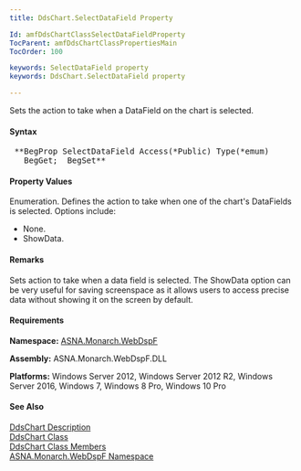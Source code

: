 ```yaml
---
title: DdsChart.SelectDataField Property

Id: amfDdsChartClassSelectDataFieldProperty
TocParent: amfDdsChartClassPropertiesMain
TocOrder: 100

keywords: SelectDataField property
keywords: DdsChart.SelectDataField property

---
```


Sets the action to take when a DataField on the chart is selected.

#### Syntax
<pre class="prettyprint"> **BegProp SelectDataField Access(*Public) Type(*emum)
   BegGet;  BegSet** </pre>

#### Property Values
Enumeration. Defines the action to take when one of the chart's DataFields is selected. Options include:
- None.
- ShowData.

#### Remarks
Sets action to take when a data field is selected. The ShowData option can be very useful for saving screenspace as it allows users to access precise data without showing it on the screen by default.

#### Requirements
**Namespace:** [ASNA.Monarch.WebDspF](amfWebDspFNamespace.html)

**Assembly:** ASNA.Monarch.WebDspF.DLL

**Platforms:** Windows Server 2012, Windows Server 2012 R2, Windows Server 2016, Windows 7, Windows 8 Pro, Windows 10 Pro

#### See Also
[DdsChart Description](amfUnderstandingCharts.html)<br /> [ DdsChart Class](amfDdsChartClass.html) <br /> [ DdsChart Class Members](amfDdsChartClassMembers.html) <br /> [ ASNA.Monarch.WebDspF Namespace](amfWebDspFNamespace.html) 
